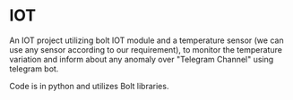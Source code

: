 # IOT
An IOT project utilizing bolt IOT module and a temperature sensor (we can use any sensor according to our requirement), to monitor the temperature variation and inform about any anomaly over "Telegram Channel" using telegram bot.

Code is in python and utilizes  Bolt libraries.
